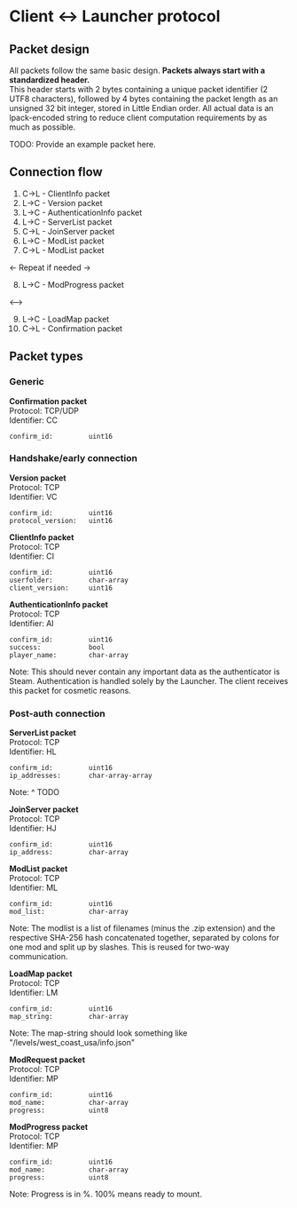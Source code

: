 # Client <-> Launcher protocol

## Packet design
All packets follow the same basic design.
**Packets always start with a standardized header.**<br>
This header starts with 2 bytes containing a unique packet identifier (2 UTF8 characters), followed by 4 bytes containing the packet length as an unsigned 32 bit integer, stored in Little Endian order.
All actual data is an lpack-encoded string to reduce client computation requirements by as much as possible.

TODO: Provide an example packet here.


## Connection flow
1. C->L - ClientInfo packet
2. L->C - Version packet
3. L->C - AuthenticationInfo packet
4. L->C - ServerList packet
5. C->L - JoinServer packet
6. L->C - ModList packet
7. C->L - ModList packet

<- Repeat if needed ->

8. L->C - ModProgress packet

<-->

9. L->C - LoadMap packet
10. C->L - Confirmation packet


## Packet types
### Generic
**Confirmation packet**<br>
Protocol: TCP/UDP<br>
Identifier: CC
```
confirm_id:         uint16
```

### Handshake/early connection
**Version packet**<br>
Protocol: TCP<br>
Identifier: VC
```
confirm_id:         uint16
protocol_version:   uint16
```

**ClientInfo packet**<br>
Protocol: TCP<br>
Identifier: CI
```
confirm_id:         uint16
userfolder:         char-array
client_version:     uint16
```

**AuthenticationInfo packet**<br>
Protocol: TCP<br>
Identifier: AI
```
confirm_id:         uint16
success:            bool
player_name:        char-array
```
Note: This should never contain any important data as the authenticator is Steam.
Authentication is handled solely by the Launcher. The client receives this packet for cosmetic reasons.

### Post-auth connection
**ServerList packet**<br>
Protocol: TCP<br>
Identifier: HL
```
confirm_id:         uint16
ip_addresses:       char-array-array
```
Note: ^ TODO

**JoinServer packet**<br>
Protocol: TCP<br>
Identifier: HJ
```
confirm_id:         uint16
ip_address:         char-array
```

**ModList packet**<br>
Protocol: TCP<br>
Identifier: ML
```
confirm_id:         uint16
mod_list:           char-array
```
Note: The modlist is a list of filenames (minus the .zip extension) and the respective SHA-256 hash concatenated together, separated by colons for one mod and split up by slashes.
This is reused for two-way communication.

**LoadMap packet**<br>
Protocol: TCP<br>
Identifier: LM
```
confirm_id:         uint16
map_string:         char-array
```
Note: The map-string should look something like "/levels/west_coast_usa/info.json"

**ModRequest packet**<br>
Protocol: TCP<br>
Identifier: MP
```
confirm_id:         uint16
mod_name:           char-array
progress:           uint8
```

**ModProgress packet**<br>
Protocol: TCP<br>
Identifier: MP
```
confirm_id:         uint16
mod_name:           char-array
progress:           uint8
```
Note: Progress is in %. 100% means ready to mount.
